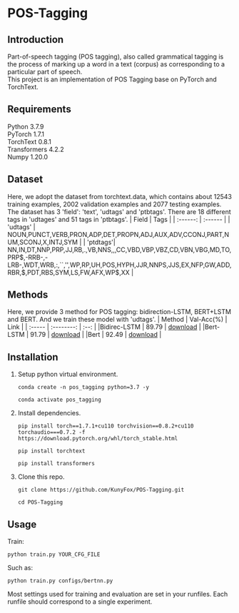 # POS-Tagging
## Introduction
Part-of-speech tagging (POS tagging), also called grammatical tagging is the process of marking up a word in a text (corpus) as corresponding to a particular part of speech. \
This project is an implementation of POS Tagging base on PyTorch and TorchText.

## Requirements 
Python 3.7.9 \
PyTorch 1.7.1 \
TorchText 0.8.1 \
Transformers 4.2.2 \
Numpy 1.20.0 

## Dataset 
Here, we adopt the dataset from torchtext.data, which contains about 12543 training examples, 2002 validation examples and 2077 testing examples. The dataset has 3 'field': 'text', 'udtags' and 'ptbtags'. There are 18 different tags in 'udtages' and 51 tags in 'ptbtags'. 
|   Field  |   Tags  |
| :------: | :------ |
| 'udtags' | NOUN,PUNCT,VERB,PRON,ADP,DET,PROPN,ADJ,AUX,ADV,CCONJ,PART,NUM,SCONJ,X,INTJ,SYM |
| 'ptdtags'| NN,IN,DT,NNP,PRP,JJ,RB,.,VB,NNS,,,CC,VBD,VBP,VBZ,CD,VBN,VBG,MD,TO,PRP$,-RRB-,-LRB-,WDT,WRB,:,``,'',WP,RP,UH,POS,HYPH,JJR,NNPS,JJS,EX,NFP,GW,ADD,RBR,$,PDT,RBS,SYM,LS,FW,AFX,WP$,XX |

## Methods 
Here, we provide 3 method for POS tagging: bidirection-LSTM, BERT+LSTM and BERT. And we train these model with 'udtags'.
| Method | Val-Acc(%) | Link |
| :----- | :--------: | :--: |
|Bidirec-LSTM | 89.79 | [download](https://drive.google.com/file/d/1-fSytr2cvh2ZpscLvVttPZiF773Bc1mn/view?usp=sharing) |
|Bert-LSTM | 91.79 | [download](https://drive.google.com/file/d/1SdHb7hoKKWFCngyuLEwlXHzdGQ2_AOv3/view?usp=sharing) |
|Bert | 92.49 | [download](https://drive.google.com/file/d/1MX2JKLjCipH2j-RXQmckzYHoh1fVptB1/view?usp=sharing) |

## Installation 
1. Setup python virtual environment.
    ```
    conda create -n pos_tagging python=3.7 -y 

    conda activate pos_tagging
    ```
2. Install dependencies.
    ```
    pip install torch==1.7.1+cu110 torchvision==0.8.2+cu110 torchaudio===0.7.2 -f https://download.pytorch.org/whl/torch_stable.html

    pip install torchtext 

    pip install transformers
    ```
3. Clone this repo. 
    ```
    git clone https://github.com/KunyFox/POS-Tagging.git 

    cd POS-Tagging
    ```

## Usage
 Train:
```
python train.py YOUR_CFG_FILE
```
Such as:
```
python train.py configs/bertnn.py
```
Most settings used for training and evaluation are set in your runfiles. Each runfile should correspond to a single experiment.